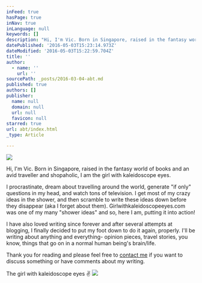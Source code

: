 ```yaml
---
inFeed: true
hasPage: true
inNav: true
inLanguage: null
keywords: []
description: "Hi, I'm Vic. Born in Singapore, raised in the fantasy world of books and an avid traveller and shopaholic, I am the girl with kaleidoscope eyes. "
datePublished: '2016-05-03T15:23:14.973Z'
dateModified: '2016-05-03T15:22:59.704Z'
title: ''
author:
  - name: ''
    url: ''
sourcePath: _posts/2016-03-04-abt.md
published: true
authors: []
publisher:
  name: null
  domain: null
  url: null
  favicon: null
starred: true
url: abt/index.html
_type: Article

---
```

![](https://s3-us-west-2.amazonaws.com/the-grid-img/p/276ec2546b1cf3e42024140b3b577a921fb80f43.jpg)

Hi, I'm Vic. Born in Singapore, raised in the fantasy world of books and an avid traveller and shopaholic, I am the girl with kaleidoscope eyes. 

I procrastinate, dream about travelling around the world, generate "if only" questions in my head, and watch tons of television. I get most of my crazy ideas in the shower, and then scramble to write these ideas down before they disappear (aka I forget about them). Girlwithkaleidoscopeeyes.com was one of my many "shower ideas" and so, here I am, putting it into action!

I have also loved writing since forever and after several attempts at blogging, I finally decided to put my foot down to do it again, properly. I'll be writing about anything and everything- opinion pieces, travel stories, you know, things that go on in a normal human being's brain/life.

Thank you for reading and please feel free to [contact me][0] if you want to discuss something or have comments about my writing.

The girl with kaleidoscope eyes ✌
![](https://the-grid-user-content.s3-us-west-2.amazonaws.com/d1eb670a-44f5-421d-b1d4-68b3ce907301.png)

[0]: mailto:lee-victoria@live.com